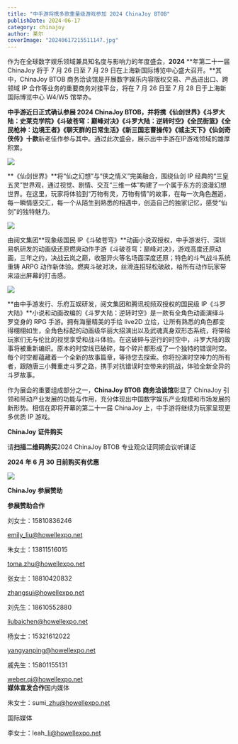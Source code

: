 ```yaml
---
title: "中手游将携多款重量级游戏参加 2024 ChinaJoy BTOB"
publishDate: 2024-06-17
category: chinajoy
author: 莱尔
coverImage: "20240617215511147.jpg"
---
```


作为在全球数字娱乐领域兼具知名度与影响力的年度盛会，**2024** **年第二十一届 ChinaJoy 将于 7 月 26 日至 7 月 29 日在上海新国际博览中心盛大召开。**其中，ChinaJoy BTOB 商务洽谈馆是开展数字娱乐内容版权交易、产品进出口、跨领域 IP 合作等业务的重要商务对接平台，将在 7 月 26 日至 7 月 28 日于上海新国际博览中心 W4/W5 馆举办。

**中手游近日正式确认参展 2024 ChinaJoy BTOB，**并将携**《仙剑世界》《斗罗大陆：史莱克学院》《斗破苍穹：巅峰对决》《斗罗大陆：逆转时空》《全民街篮》《全民枪神：边境王者》《聊天群的日常生活》《新三国志曹操传》《城主天下》《仙剑奇侠传》十款**新老佳作参与其中。通过此次盛会，展示出中手游在IP游戏领域的雄厚积累。

![](https://ec-net-1251389766.cos.ap-shanghai.myqcloud.com/wp-content/uploads/2024/06/20240617215522789-1024x576.jpg)

**《仙剑世界》**将“仙之幻想”与“侠之情义”完美融合，围绕仙剑 IP 经典的“三皇五灵”世界观，通过视觉、剧情、交互“三维一体”构建了一个属于东方的浪漫幻想世界。在这里，玩家将体验到“万物有灵，万物有情”的故事，在每一次角色邂逅，每一瞬情感交汇，每一个从陌生到熟悉的相遇中，创造自己的独家记忆，感受“仙剑”的独特魅力。

![](https://ec-net-1251389766.cos.ap-shanghai.myqcloud.com/wp-content/uploads/2024/06/20240617215525741.jpg)

由阅文集团**现象级国民 IP《斗破苍穹》**动画小说双授权，中手游发行、深圳易帆研发的动画级还原燃爽动作手游《斗破苍穹：巅峰对决》，游戏高度还原动画，三年之约，决战云岚之巅，收服异火等名场面深度还原；特色的斗气战斗系统重铸 ARPG 动作新体验。燃爽斗破对决，丝滑连招轻松破敌，给所有动作玩家带来溢出屏幕的打击感。

![](https://ec-net-1251389766.cos.ap-shanghai.myqcloud.com/wp-content/uploads/2024/06/20240617215527612-1024x576.jpg)

**由中手游发行、乐府互娱研发，阅文集团和腾讯视频双授权的国民级 IP《斗罗大陆》**小说和动画改编的《斗罗大陆：逆转时空》是一款有全角色动画演绎斗罗变身的 RPG 手游。拥有海量精美的手绘 live2D 立绘，让所有熟悉的角色都变得栩栩如生，全角色标配的动画级华丽大招演出以及武魂真身双形态系统，将带给玩家们无与伦比的视觉享受和战斗体验。在这破碎与逆行的时空中，斗罗大陆的故事将被重新编织。原本的时空线已破碎，每个碎片都形成了一个独特的错误时空。每个时空都蕴藏着一个全新的故事篇章，等待您去探索。你将扮演时空神力的所有者，跟随唐三小舞重走斗罗之路，携手对抗错误时空带来的挑战，体验全新全异的斗罗故事。

作为展会的重要组成部分之一，**ChinaJoy BTOB** **商务洽谈馆**彰显了 ChinaJoy 引领和带动产业发展的功能与作用，充分体现出中国数字娱乐产业规模和市场发展的新形势。相信在即将开幕的第二十一届 ChinaJoy 上，中手游将继续为玩家呈现更多优质 IP 游戏。

**ChinaJoy** **证件购买**

  
请**扫描二维码购买**2024 ChinaJoy BTOB 专业观众证同期会议听课证

**2024** **年 6 月 30 日前购买有优惠**

![](https://ec-net-1251389766.cos.ap-shanghai.myqcloud.com/wp-content/uploads/2024/06/20240617215549181.jpg)

**ChinaJoy** **参展赞助**

**参展赞助合作**

刘女士：15810836246

[emily\_liu@howellexpo.net](mailto:emily_liu@howellexpo.net)

朱女士：13811516015

[toma.zhu@howellexpo.net](mailto:toma.zhu@howellexpo.net)

张女士：18810420832

[zhangsui@howellexpo.net](mailto:zhangsui@howellexpo.net)

刘先生：18610552880

[liubaichen@howellexpo.net](mailto:liubaichen@howellexpo.net)

杨女士：15321612022

[yangyanping@howellexpo.net](mailto:yangyanping@howellexpo.net)

戚先生：15801155131

weber.qi@howellexpo.net  
**媒体宣发合作**国内媒体

朱女士：sumi\_zhu@howellexpo.net

国际媒体

李女士：leah\_li@howellexpo.net
